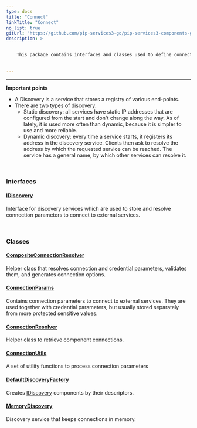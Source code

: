 ```yaml
---
type: docs
title: "Connect"
linkTitle: "Connect"
no_list: true
gitUrl: "https://github.com/pip-services3-go/pip-services3-components-go"
description: >
    

    This package contains interfaces and classes used to define connection parameters
    
    
---
```

---

**Important points**

- A Discovery is a service that stores a registry of various end-points.  
- There are two types of discovery: 
   - Static discovery: all services have static IP addresses that are configured from the start and don't change along the way. As of lately, it is used more often than dynamic, because it is simpler to use and more reliable.  
   - Dynamic discovery: every time a service starts, it registers its address in the discovery service. Clients then ask to resolve the address by which the requested service can be reached. The service has a general name, by which other services can resolve it.  

<div class="module-body"> 

<br>

### Interfaces

#### [IDiscovery](idiscovery)
Interface for discovery services which are used to store and resolve connection parameters
to connect to external services.

<br>

### Classes

#### [CompositeConnectionResolver](composite_connection_resolver)
Helper class that resolves connection and credential parameters,
validates them, and generates connection options.

#### [ConnectionParams](connection_params)
Contains connection parameters to connect to external services.
They are used together with credential parameters, but usually stored
separately from more protected sensitive values.

#### [ConnectionResolver](connection_resolver)
Helper class to retrieve component connections.

#### [ConnectionUtils](connection_utils)
A set of utility functions to process connection parameters

#### [DefaultDiscoveryFactory](default_discovery_factory)
Creates [IDiscovery](idiscovery) components by their descriptors.

#### [MemoryDiscovery](memory_discovery)
Discovery service that keeps connections in memory.


</div>
